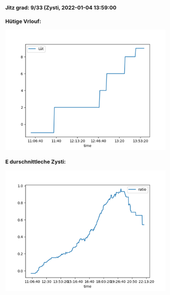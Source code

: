 ### Jitz grad: 9/33 (Zysti, 2022-01-04 13:59:00

### Hütige Vrlouf:
![Graph](Today.png)

### E durschnittleche Zysti:
![Graph](Zysti.png)
